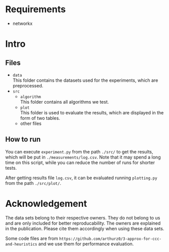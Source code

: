 # Requirements
- networkx

# Intro
## Files

- `data`  
This folder contains the datasets used for the experiments, which are preprocessed.  
- `src`  
    - `algorithm`  
    This folder contains all algorithms we test.
    - `plot`  
    This folder is used to evaluate the results, which are displayed in the form of two tables.
    - other files

## How to run  
You can execute ``experiment.py`` from the path `./src/` to get the results, which will be put in `./measurements/log.csv`. Note that it may spend a long time on this script, while you can reduce the number of runs for shorter tests.

After getting results file `log.csv`, it can be evaluated running ``plotting.py`` from the path `./src/plot/`.

# Acknowledgement

The data sets belong to their respective owners. They do not belong to us and are only included for better reproducability. The owners are explained in the publication. Please cite them accordingly when using these data sets.

Some code files are from ``https://github.com/arthurz0/3-approx-for-ccc-and-heuristics`` and we use them for performance evaluation.
